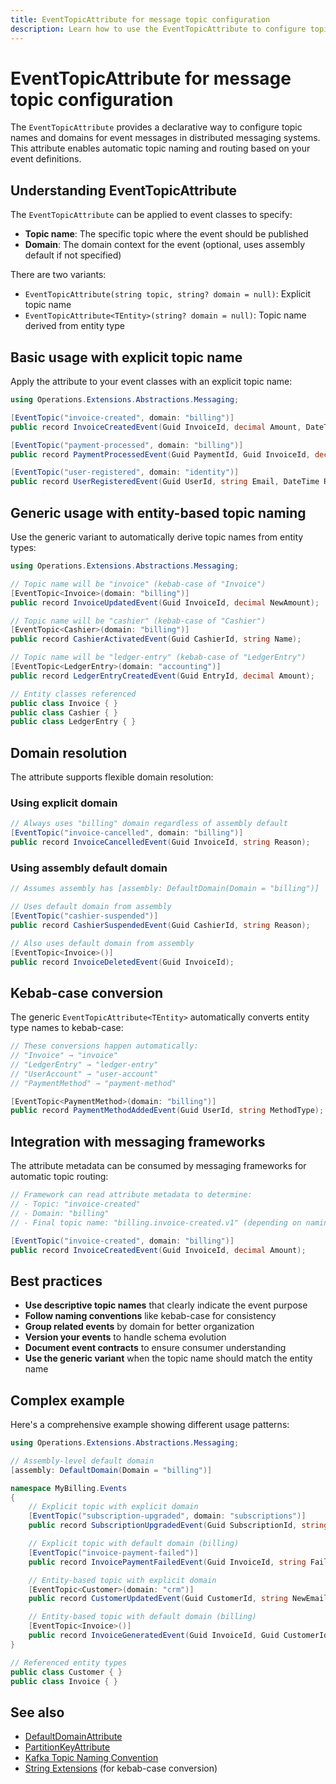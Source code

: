 ```yaml
---
title: EventTopicAttribute for message topic configuration
description: Learn how to use the EventTopicAttribute to configure topic names and domains for event messages in distributed systems.
---
```


# EventTopicAttribute for message topic configuration

The `EventTopicAttribute` provides a declarative way to configure topic names and domains for event messages in distributed messaging systems. This attribute enables automatic topic naming and routing based on your event definitions.

## Understanding EventTopicAttribute

The `EventTopicAttribute` can be applied to event classes to specify:
- **Topic name**: The specific topic where the event should be published
- **Domain**: The domain context for the event (optional, uses assembly default if not specified)

There are two variants:
- `EventTopicAttribute(string topic, string? domain = null)`: Explicit topic name
- `EventTopicAttribute<TEntity>(string? domain = null)`: Topic name derived from entity type

## Basic usage with explicit topic name

Apply the attribute to your event classes with an explicit topic name:

```csharp
using Operations.Extensions.Abstractions.Messaging;

[EventTopic("invoice-created", domain: "billing")]
public record InvoiceCreatedEvent(Guid InvoiceId, decimal Amount, DateTime CreatedAt);

[EventTopic("payment-processed", domain: "billing")]  
public record PaymentProcessedEvent(Guid PaymentId, Guid InvoiceId, decimal Amount);

[EventTopic("user-registered", domain: "identity")]
public record UserRegisteredEvent(Guid UserId, string Email, DateTime RegisteredAt);
```

## Generic usage with entity-based topic naming

Use the generic variant to automatically derive topic names from entity types:

```csharp
using Operations.Extensions.Abstractions.Messaging;

// Topic name will be "invoice" (kebab-case of "Invoice")
[EventTopic<Invoice>(domain: "billing")]
public record InvoiceUpdatedEvent(Guid InvoiceId, decimal NewAmount);

// Topic name will be "cashier" (kebab-case of "Cashier")  
[EventTopic<Cashier>(domain: "billing")]
public record CashierActivatedEvent(Guid CashierId, string Name);

// Topic name will be "ledger-entry" (kebab-case of "LedgerEntry")
[EventTopic<LedgerEntry>(domain: "accounting")]
public record LedgerEntryCreatedEvent(Guid EntryId, decimal Amount);

// Entity classes referenced
public class Invoice { }
public class Cashier { }  
public class LedgerEntry { }
```

## Domain resolution

The attribute supports flexible domain resolution:

### Using explicit domain
```csharp
// Always uses "billing" domain regardless of assembly default
[EventTopic("invoice-cancelled", domain: "billing")]
public record InvoiceCancelledEvent(Guid InvoiceId, string Reason);
```

### Using assembly default domain
```csharp
// Assumes assembly has [assembly: DefaultDomain(Domain = "billing")]

// Uses default domain from assembly
[EventTopic("cashier-suspended")]
public record CashierSuspendedEvent(Guid CashierId, string Reason);

// Also uses default domain from assembly  
[EventTopic<Invoice>()]
public record InvoiceDeletedEvent(Guid InvoiceId);
```

## Kebab-case conversion

The generic `EventTopicAttribute<TEntity>` automatically converts entity type names to kebab-case:

```csharp
// These conversions happen automatically:
// "Invoice" → "invoice"
// "LedgerEntry" → "ledger-entry"  
// "UserAccount" → "user-account"
// "PaymentMethod" → "payment-method"

[EventTopic<PaymentMethod>(domain: "billing")]
public record PaymentMethodAddedEvent(Guid UserId, string MethodType);
```

## Integration with messaging frameworks

The attribute metadata can be consumed by messaging frameworks for automatic topic routing:

```csharp
// Framework can read attribute metadata to determine:
// - Topic: "invoice-created"
// - Domain: "billing"  
// - Final topic name: "billing.invoice-created.v1" (depending on naming convention)

[EventTopic("invoice-created", domain: "billing")]
public record InvoiceCreatedEvent(Guid InvoiceId, decimal Amount);
```

## Best practices

- **Use descriptive topic names** that clearly indicate the event purpose
- **Follow naming conventions** like kebab-case for consistency
- **Group related events** by domain for better organization
- **Version your events** to handle schema evolution
- **Document event contracts** to ensure consumer understanding
- **Use the generic variant** when the topic name should match the entity name

## Complex example

Here's a comprehensive example showing different usage patterns:

```csharp
using Operations.Extensions.Abstractions.Messaging;

// Assembly-level default domain
[assembly: DefaultDomain(Domain = "billing")]

namespace MyBilling.Events
{
    // Explicit topic with explicit domain
    [EventTopic("subscription-upgraded", domain: "subscriptions")]
    public record SubscriptionUpgradedEvent(Guid SubscriptionId, string NewPlan);

    // Explicit topic with default domain (billing)
    [EventTopic("invoice-payment-failed")]
    public record InvoicePaymentFailedEvent(Guid InvoiceId, string FailureReason);

    // Entity-based topic with explicit domain
    [EventTopic<Customer>(domain: "crm")]
    public record CustomerUpdatedEvent(Guid CustomerId, string NewEmail);

    // Entity-based topic with default domain (billing)
    [EventTopic<Invoice>()]
    public record InvoiceGeneratedEvent(Guid InvoiceId, Guid CustomerId, decimal Amount);
}

// Referenced entity types
public class Customer { }
public class Invoice { }
```

## See also

- [DefaultDomainAttribute](default-domain-attribute.md)
- [PartitionKeyAttribute](partition-key-attribute.md)
- [Kafka Topic Naming Convention](kafka/topic-naming-convention.md)
- [String Extensions](../extensions/string-extensions.md) (for kebab-case conversion)